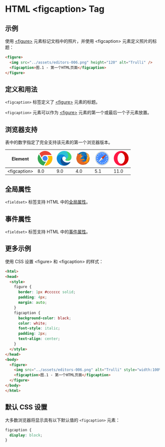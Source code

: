 HTML \<figcaption> Tag
===

## 示例

使用 [\<figure>](./figure.md) 元素标记文档中的照片，并使用 \<figcaption> 元素定义照片的标题：

```html idoc:preview:iframe
<figure>
  <img src="../assets/editors-006.png" height="120" alt="Trulli" />
  <figcaption>图.1 - 第一个HTML页面</figcaption>
</figure>
```
<!--rehype:style=min-height: 200px;-->

## 定义和用法

`<figcaption>` 标签定义了 [\<figure>](./figure.md) 元素的标题。

`<figcaption>` 元素可以作为 [\<figure>](./figure.md) 元素的第一个或最后一个子元素放置。

## 浏览器支持

表中的数字指定了完全支持该元素的第一个浏览器版本。

| Element | ![chrome][1] | ![edge][2] | ![firefox][3] | ![safari][4] | ![opera][5] |
| ----- | --- | --- | --- | --- | --- |
| \<figcaption> | 8.0 | 9.0 | 4.0 | 5.1 | 11.0 |

## 全局属性

`<fieldset>` 标签支持 HTML 中的[全局属性](../reference/standardattributes.md)。

## 事件属性

`<fieldset>` 标签支持 HTML 中的[事件属性](../reference/eventattributes.md)。

## 更多示例

使用 CSS 设置 \<figure> 和 \<figcaption> 的样式：

```html idoc:preview:iframe
<html>
<head>
  <style>
    figure {
      border: 1px #cccccc solid;
      padding: 4px;
      margin: auto;
    }
    figcaption {
      background-color: black;
      color: white;
      font-style: italic;
      padding: 2px;
      text-align: center;
    }
  </style>
</head>
<body>
  <figure>
    <img src="../assets/editors-006.png" alt="Trulli" style="width:100%">
    <figcaption>图.1 - 第一个HTML页面</figcaption>
  </figure>
</body>
</html>
```

## 默认 CSS 设置

大多数浏览器将显示具有以下默认值的 `<figcaption>` 元素：

```css
figcaption {
  display: block;
}
```

[1]: ../assets/chrome.svg
[2]: ../assets/edge.svg
[3]: ../assets/firefox.svg
[4]: ../assets/safari.svg
[5]: ../assets/opera.svg